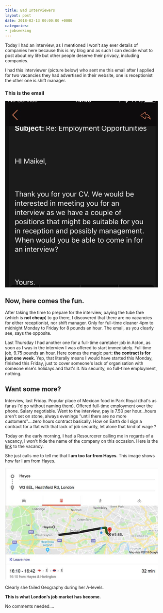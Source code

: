 ```yaml
---
title: Bad Interviewers
layout: post
date: 2018-02-13 00:00:00 +0000
categories:
- jobseeking
---
```

Today I had an interview, as I mentioned I won't say ever details of companies here because this is my blog and as such I can decide what to post about my life but other people deserve their privacy, including companies.

I had this interviewer (picture below) who sent me this email after I applied for two vacancies they had advertised in their website, one is receptionist the other one is shift manager.

### This is the email

![](/uploads/2018/02/13/DV7EWyzWsAAWAhC.jpg)

## Now, here comes the fun.

After taking the time to prepare for the interview, paying the tube fare (which is **not cheap**) to go there, I discovered that there are no vacancies for either receptionist, nor shift manager. Only for full-time cleaner 4pm to midnight Monday to Friday for 8 pounds an hour. The email, as you clearly see, says the opposite.

Last Thursday I had another one for a full-time caretaker job in Acton, as soon as I was in the interview I was offered to start immediately. Full time job, 9.75 pounds an hour. Here comes the magic part: **the contract is for just one week.** Yep, that literally means I would have started this Monday, finished this Friday, just to cover someone's lack of organisation with someone else's holidays and that's it. No security, no full-time employment, nothing.

## Want some more?

Interview, last Friday. Popular place of Mexican food in Park Royal (that's as far as I'd go without naming them). Offered full-time employment over the phone. Salary negotiable. Went to the interview, pay is 7.50 per hour...hours aren't set on stone, always evenings "until there are no more customers"....zero hours contract basically. How on Earth do I sign a contract for a flat with that lack of job security, let alone that kind of wage ?

Today on the early morning, I had a Resourcerer calling me in regards of a vacancy, I won't hide the name of the company on this occasion. Here is the [link](https://www.cv-library.co.uk/job/207352593/Screen-Print-Assistants) to the vacancy. 

She just calls me to tell me that **I am too far from Hayes**. This image shows how far I am from Hayes. 

![](/uploads/2018/02/13/27750063_383433218784475_3858830215375170726_n.jpg)

Clearly she failed Geography during her A-levels. 

**This is what London's job market has become.**

No comments needed....